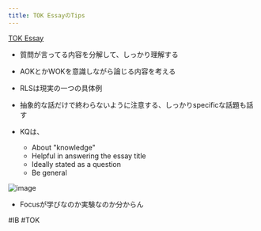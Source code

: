 ```yaml
---
title: TOK EssayのTips
---
```


[TOK Essay](TOK%20Essay.md)

* 質問が言ってる内容を分解して、しっかり理解する

* AOKとかWOKを意識しながら論じる内容を考える

* RLSは現実の一つの具体例

* 抽象的な話だけで終わらないように注意する、しっかりspecificな話題も話す

* KQは、
  
  * About "knowledge"
  * Helpful in answering the essay title
  * Ideally stated as a question
  * Be general

![image](https://gyazo.com/0972b2a7999e74d4c4e85fbbd82be83e/thumb/1000)

* Focusが学びなのか実験なのか分からん

\#IB #TOK
